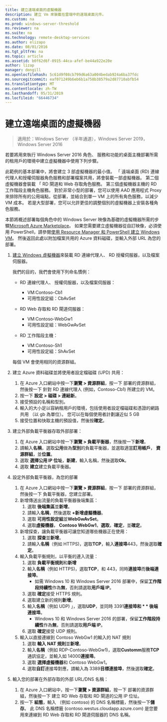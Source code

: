 ```yaml
---
title: 建立遠端桌面的虛擬機器
description: 建立 Vm 來裝載在雲端中的遠端桌面元件。
ms.custom: na
ms.prod: windows-server-threshold
ms.reviewer: na
ms.suite: na
ms.technology: remote-desktop-services
ms.author: elizapo
ms.date: 08/01/2016
ms.tgt_pltfrm: na
ms.topic: article
ms.assetid: b0f62d6f-0915-44ca-afef-be44a922e20e
author: lizap
manager: dongill
ms.openlocfilehash: 5c61d9f08cb799d6a63a004bedab924a6ba37fdc
ms.sourcegitcommit: eaf071249b6eb6b1a758b38579a2d87710abfb54
ms.translationtype: MT
ms.contentlocale: zh-TW
ms.lasthandoff: 05/31/2019
ms.locfileid: "66446734"
---
```

# <a name="create-virtual-machines-for-remote-desktop"></a>建立遠端桌面的虛擬機器

>適用於：Windows Server （半年通道），Windows Server 2019，Windows Server 2016

若要將用來執行 Windows Server 2016 角色、 服務和功能的桌面主機部署所需的租用戶的環境中建立虛擬機器中使用下列步驟。   
  
此範例的基本部署中，將會建立 3 部虛擬機器的最小值。 「 遠端桌面 (RD) 連線代理人和授權伺服器角色服務和部署檔案共用，將會裝載一部虛擬機器。 第二個虛擬機器會裝載 「 RD 閘道和 Web 存取角色服務。  第三個虛擬機器主機的 RD 工作階段主機角色服務。 對於非常小型的部署，您可以使用 AAD 應用程式 Proxy 來排除所有的公用端點，從部署，並結合到單一 VM 上的所有角色服務，以減少 VM 成本。 若是大型部署，您可以允許更佳的調整個別的虛擬機器上安裝各種角色服務。  
  
本節將概述部署每個角色中的 Windows Server 映像為基礎的虛擬機器所需的步驟[Microsoft Azure Marketplace](https://azure.microsoft.com/marketplace/)。 如果您需要建立虛擬機器從自訂映像，必須使用 PowerShell，請參閱[使用 Resource Manager 和 PowerShell 建立 Windows VM](https://azure.microsoft.com/documentation/articles/virtual-machines-windows-ps-create/)。 然後返回此處以附加檔案共用的 Azure 資料磁碟，並輸入外部 URL 為您的部署。  
  
1. [建立 Windows 虛擬機器](https://azure.microsoft.com/documentation/articles/virtual-machines-windows-hero-tutorial/)來裝載 RD 連線代理人、 RD 授權伺服器，以及檔案伺服器。  
  
   我們的目的，我們會使用下列命名慣例：  
   - RD 連線代理人、 授權伺服器，以及檔案伺服器：   
       - VM:Contoso-Cb1  
       - 可用性設定組：CbAvSet    
   - RD Web 存取和 RD 閘道伺服器：   
       - VM:Contoso-WebGw1  
       - 可用性設定組：WebGwAvSet  
          
   - RD 工作階段主機：   
       - VM:Contoso-Sh1  
       - 可用性設定組：ShAvSet  
          
   每個 VM 會使用相同的資源群組。  
2. 建立 Azure 資料磁碟並將使用者設定檔磁碟 (UPD) 共用：  
   1.  在 Azure 入口網站中按一下**瀏覽 > 資源群組**，按一下 部署的資源群組，然後按一下 針對 RD 連線代理人 (例如，Contoso-Cb1) 所建立的 VM。  
   2.  按一下 **設定 > 磁碟 > 連結新**。  
   3.  接受預設的名稱和型別。  
   4.  輸入的大小足以容納租用戶的環境，包括使用者設定檔磁碟和憑證的網路共用 （以 gb 為單位）。 您可以在每個使用者計劃讓近似 5 GB  
   5.  接受位置和快取主機的預設值，然後按**確定**。  
3. 建立外部負載平衡器存取外部部署：
   1. 在 Azure 入口網站中按一下**瀏覽 > 負載平衡器**，然後按一下**新增**。
   2. 請輸入**名稱**，選取**公用**做為**型別**的負載平衡器，並選取適當**訂用帳戶**， **資源群組**，並**位置**。
   3. 選取 **選擇公用 IP 位址**，**新建**，輸入名稱，然後選取**Ok**。
   4. 選取 **建立**建立負載平衡器。
4. 設定外部負載平衡器，為您的部署
   1. 在 Azure 入口網站中按一下**瀏覽 > 資源群組**，按一下 部署的資源群組，然後按一下 負載平衡器，您建立部署。
   2. 新增傳送出流量的負載平衡器後端集區：
       1. 選取 **後端集區**並**新增**。
       2. 請輸入**名稱**，然後選取 **\+新增虛擬機器**。
       3. 選取 **可用性設定組**並**WebGwAvSet**。
       4. 選取**虛擬機器**， **Contoso WebGw1**，**選取**，**確定**，並**確定**。
   3. 新增探查，讓負載平衡器可讓您知道哪些機器正在使用：
       1. 選取 **探查**並**新增**。
       2. 請輸入**名稱**（例如 HTTPS)，選取**TCP**，輸入**連接埠**443，然後選取**確定**。
   4. 輸入負載平衡規則，以平衡的連入流量：
      1. 選取 **負載平衡規則**和**新增**
      2. 輸入**名稱**（例如 HTTPS)，選取**TCP**，和 443，同時**連接埠**而**後端連接埠**。
          - 如需 Windows 10 和 Windows Server 2016 部署中，保留**工作階段持續性**作為**無**，否則請選取**用戶端 IP**。
      3. 選取 **確定**接受 HTTPS 規則。
      4. 選取建立新的規則**新增**。
      5. 輸入**名稱**（例如 UDP) 」，選取**UDP**，並同時 3391<strong>連接埠和 * * 後端連接埠</strong>。
          - Windows 10 和 Windows Server 2016 的部署，保留**工作階段持續性**作為**無**，否則請選取**用戶端 IP**。
      6. 選取 **確定**接受 UDP 規則。
   5. 輸入以直接連線到 Contoso WebGw1 的輸入的 NAT 規則
       1. 選取 **輸入 NAT 規則**並**新增**。
       2. 輸入**名稱**（例如 RDP-Contoso-WebGw1)，選取**Customm**服務**TCP**通訊協定，並輸入如 14000**連接埠**。
       3. 選取 **選擇虛擬機器**和 Contoso WebGw1。
       4. 選取**自訂**連接埠對應，請輸入為 3389**目標連接埠**，然後選取**確定**。
5. 輸入您的部署在外部存取的外部 URL/DNS 名稱：  
   1.  在 Azure 入口網站中，按一下**瀏覽 > 資源群組**，按一下 部署的資源群組，然後按一下 建立 RD Web 存取和 RD 閘道的公用 IP 位址。  
   2.  按一下 **組態**，輸入 （例如 contoso) 的 DNS 名稱標籤，然後按一下**儲存**。 此 DNS 名稱標籤 (contoso.westus.cloudapp.azure.com) 是您要用來連線到 RD Web 存取和 RD 閘道伺服器的 DNS 名稱。  

